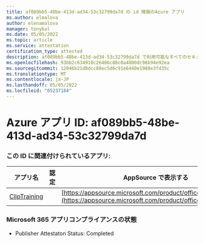 ```yaml
---
title: af089bb5-48be-413d-ad34-53c32799da7d の id 情報のAzure アプリ
ms.author: elmalova
author: elenamalova
manager: tonybal
ms.date: 05/05/2022
ms.topic: article
ms.service: attestation
certification_type: attested
description: af089bb5-48be-413d-ad34-53c32799da7d で利用可能なすべてのセキュリティとコンプライアンス情報。
ms.openlocfilehash: 93bb2c634910c26406c80c0a4800dc98b94e92ea
ms.sourcegitcommit: 12046b21d8dcc88ec5d6c91e6440e1988e3fd35c
ms.translationtype: MT
ms.contentlocale: ja-JP
ms.lasthandoff: 05/05/2022
ms.locfileid: "65237184"
---
```

# <a name="azure-app-id-af089bb5-48be-413d-ad34-53c32799da7d"></a>Azure アプリ ID: af089bb5-48be-413d-ad34-53c32799da7d


### <a name="apps-associated-with-this-id"></a>この ID に関連付けられているアプリ:
| **アプリ名** | **認定** | **AppSource で表示する** |
|--------------|---------------|-----------------------|
| [ClipTraining](../forward/WA200001687.md) |  | [https://appsource.microsoft.com/product/office/WA200001687](https://appsource.microsoft.com/product/office/WA200001687) |

### <a name="microsoft-365-app-compliance-status"></a>Microsoft 365 アプリコンプライアンスの状態
- Publisher Attestaton Status: Completed
